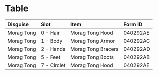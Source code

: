 <!-- TITLE: Morag Tong -->

# Table
Disguise | Slot | Item | Form ID
:--- | :--- | :--- | :---
Morag Tong | 0 - Hair | Morag Tong Hood | 040292AE
Morag Tong | 1 - Body | Morag Tong Armor | 040292AC
Morag Tong | 2 - Hands | Morag Tong Bracers | 040292AD
Morag Tong | 5 - Feet | Morag Tong Boots | 040292AB
Morag Tong | 7 - Circlet | Morag Tong Hood | 040292AE